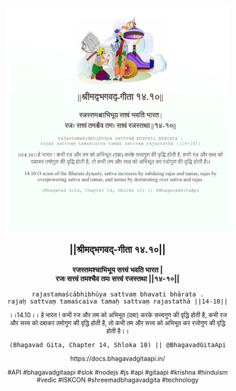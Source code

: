 <img src="../../asset/BG_14_10.png"/>
<center><h2>||श्रीमद्‍भगवद्‍-गीता १४.१०||</h2>
<h3>रजस्तमश्चाभिभूय सत्त्वं भवति भारत |<br/>रजः सत्त्वं तमश्चैव तमः सत्त्वं रजस्तथा ||१४-१०||</h3>
<pre>rajastamaścābhibhūya sattvaṃ bhavati bhārata .<br/>rajaḥ sattvaṃ tamaścaiva tamaḥ sattvaṃ rajastathā ||14-10||</pre>
<p>।।14.10।। हे भारत ! कभी रज और तम को अभिभूत (दबा) करके सत्त्वगुण की वृद्धि होती है, कभी रज और सत्त्व को दबाकर तमोगुण की वृद्धि होती है, तो कभी तम और सत्त्व को अभिभूत कर रजोगुण की वृद्धि होती है।।</p>
<pre>(Bhagavad Gita, Chapter 14, Shloka 10) || @BhagavadGitaApi</pre><p>https://docs.bhagavadgitaapi.in/</p><p>#API #bhagavadgitaapi #slok #nodejs #js #api #gitaapi #krishna #hinduism #vedic #ISKCON #shreemadbhagavadgita #technology</p></center>